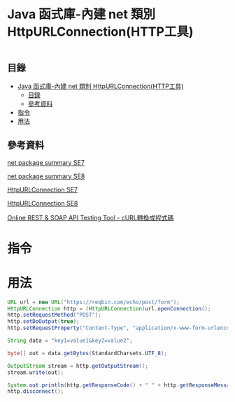 # Java 函式庫-內建 net 類別 HttpURLConnection(HTTP工具)

```
```

## 目錄

- [Java 函式庫-內建 net 類別 HttpURLConnection(HTTP工具)](#java-函式庫-內建-net-類別-httpurlconnectionhttp工具)
	- [目錄](#目錄)
	- [參考資料](#參考資料)
- [指令](#指令)
- [用法](#用法)

## 參考資料

[net package summary SE7](https://docs.oracle.com/javase/7/docs/api/java/net/package-summary.html)

[net package summary SE8](https://docs.oracle.com/javase/8/docs/api/java/net/package-summary.html)

[HttpURLConnection SE7](https://docs.oracle.com/javase/7/docs/api/java/net/HttpURLConnection.html)

[HttpURLConnection SE8](https://docs.oracle.com/javase/8/docs/api/java/net/HttpURLConnection.html)

[Online REST & SOAP API Testing Tool - cURL轉換成程式碼](https://reqbin.com/)

# 指令

# 用法

```Java
URL url = new URL("https://reqbin.com/echo/post/form");
HttpURLConnection http = (HttpURLConnection)url.openConnection();
http.setRequestMethod("POST");
http.setDoOutput(true);
http.setRequestProperty("Content-Type", "application/x-www-form-urlencoded");

String data = "key1=value1&key2=value2";

byte[] out = data.getBytes(StandardCharsets.UTF_8);

OutputStream stream = http.getOutputStream();
stream.write(out);

System.out.println(http.getResponseCode() + " " + http.getResponseMessage());
http.disconnect();
```
